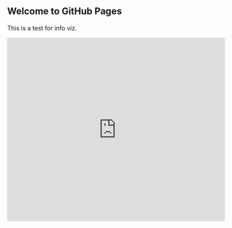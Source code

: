 ## Welcome to GitHub Pages

This is a test for info viz.


<html>
  <iframe width="100%" height="425" frameborder="0"
  src="https://observablehq.com/embed/@gaoag/vega-lite-assignment?cells=embasdf"></iframe>
</html>
